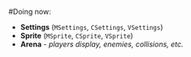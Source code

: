 #Doing now:
+ **Settings** (`MSettings`, `CSettings`, `VSettings`)
+ **Sprite** (`MSprite`, `CSprite`, `VSprite`)
+ **Arena** - _players display, enemies, collisions, etc._